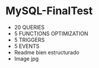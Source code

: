 # MySQL-FinalTest


- 20 QUERIES
- 5 FUNCTIONS OPTIMIZATION
- 5 TRIGGERS
- 5 EVENTS 
- Readme bien estructurado
- Image jpg


